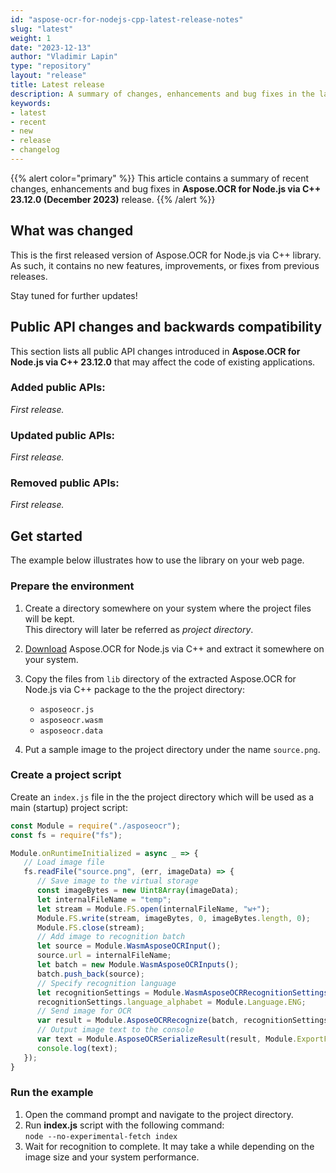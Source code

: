 ```yaml
---
id: "aspose-ocr-for-nodejs-cpp-latest-release-notes"
slug: "latest"
weight: 1
date: "2023-12-13"
author: "Vladimir Lapin"
type: "repository"
layout: "release"
title: Latest release
description: A summary of changes, enhancements and bug fixes in the latest release of Aspose.OCR for Node.js via C++.
keywords:
- latest
- recent
- new
- release
- changelog
---
```


{{% alert color="primary" %}}
This article contains a summary of recent changes, enhancements and bug fixes in **Aspose.OCR for Node.js via C++ 23.12.0 (December 2023)** release.
{{% /alert %}}

## What was changed

This is the first released version of Aspose.OCR for Node.js via C++ library. As such, it contains no new features, improvements, or fixes from previous releases.

Stay tuned for further updates!

## Public API changes and backwards compatibility

This section lists all public API changes introduced in **Aspose.OCR for Node.js via C++ 23.12.0** that may affect the code of existing applications.

### Added public APIs:

_First release._

### Updated public APIs:

_First release._

### Removed public APIs:

_First release._

## Get started

The example below illustrates how to use the library on your web page.

### Prepare the environment

1. Create a directory somewhere on your system where the project files will be kept.  
   This directory will later be referred as _project directory_.
2. [Download](https://releases.aspose.com/ocr/nodejs-cpp/) Aspose.OCR for Node.js via C++ and extract it somewhere on your system.
3. Copy the files from `lib` directory of the extracted Aspose.OCR for Node.js via C++ package to the the project directory:

    - `asposeocr.js`
    - `asposeocr.wasm`
    - `asposeocr.data`

4. Put a sample image to the project directory under the name `source.png`.

### Create a project script

Create an `index.js` file in the the project directory which will be used as a main (startup) project script:

```js
const Module = require("./asposeocr");
const fs = require("fs");

Module.onRuntimeInitialized = async _ => {
   // Load image file
   fs.readFile("source.png", (err, imageData) => {
      // Save image to the virtual storage
      const imageBytes = new Uint8Array(imageData);
      let internalFileName = "temp";
      let stream = Module.FS.open(internalFileName, "w+");
      Module.FS.write(stream, imageBytes, 0, imageBytes.length, 0);
      Module.FS.close(stream);
      // Add image to recognition batch
      let source = Module.WasmAsposeOCRInput();
      source.url = internalFileName;
      let batch = new Module.WasmAsposeOCRInputs();
      batch.push_back(source);
      // Specify recognition language
      let recognitionSettings = Module.WasmAsposeOCRRecognitionSettings();
      recognitionSettings.language_alphabet = Module.Language.ENG;
      // Send image for OCR
      var result = Module.AsposeOCRRecognize(batch, recognitionSettings);
      // Output image text to the console
      var text = Module.AsposeOCRSerializeResult(result, Module.ExportFormat.text);
      console.log(text);
   });
}
```

### Run the example

1. Open the command prompt and navigate to the project directory.
2. Run **index.js** script with the following command:  
   `node --no-experimental-fetch index`
3. Wait for recognition to complete. It may take a while depending on the image size and your system performance.
